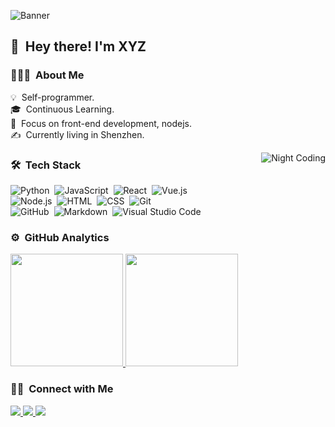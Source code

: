 ![Banner](https://github.com/NuoHui/NuoHui/blob/master/assets/banner.png)

## 👋 &nbsp;Hey there! I'm XYZ

### 👨🏻‍💻 &nbsp;About Me

💡 &nbsp;Self-programmer.\
🎓 &nbsp;Continuous Learning.\
🌱 &nbsp;Focus on front-end development, nodejs.\
✍️ &nbsp;Currently living in Shenzhen.

<img alt="Night Coding" src="https://github.com/NuoHui/NuoHui/blob/master/assets/Night-Coding.gif" align="right"/>

### 🛠 &nbsp;Tech Stack

![Python](https://img.shields.io/badge/-Python-333333?style=flat&logo=python)&nbsp;
![JavaScript](https://img.shields.io/badge/-JavaScript-333333?style=flat&logo=javascript)&nbsp;
![React](https://img.shields.io/badge/-React-333333?style=flat&logo=react)&nbsp;
![Vue.js](https://img.shields.io/badge/-Vue-333333?style=flat&logo=adobe-photoshop)\
![Node.js](https://img.shields.io/badge/-Node.js-333333?style=flat&logo=node.js)&nbsp;
![HTML](https://img.shields.io/badge/-HTML-333333?style=flat&logo=HTML5)&nbsp;
![CSS](https://img.shields.io/badge/-CSS-333333?style=flat&logo=CSS3&logoColor=1572B6)&nbsp;
![Git](https://img.shields.io/badge/-Git-333333?style=flat&logo=git)\
![GitHub](https://img.shields.io/badge/-GitHub-333333?style=flat&logo=github)&nbsp;
![Markdown](https://img.shields.io/badge/-Markdown-333333?style=flat&logo=markdown)&nbsp;
![Visual Studio Code](https://img.shields.io/badge/-Visual%20Studio%20Code-333333?style=flat&logo=visual-studio-code&logoColor=007ACC)&nbsp;


### ⚙️ &nbsp;GitHub Analytics

<p align="left">
<a href="https://github.com/NuoHui">
  <img height="180em" src="https://github-readme-stats-eight-theta.vercel.app/api?username=NuoHui&show_icons=true&theme=vue-dark&include_all_commits=true&count_private=true" />
  <img height="180em" src="https://github-readme-stats-eight-theta.vercel.app/api/top-langs/?username=NuoHui&layout=compact&exclude_lang=java+r&theme=vue-dark" />
</a>
</p>

### 🤝🏻 &nbsp;Connect with Me

<p align="left">
    <a href="https://www.zhihu.com/people/xu-yi-zong-13">
        <img src="https://img.shields.io/badge/%E7%9F%A5%E4%B9%8E-xyz-yellowgreen"/>
    </a>
    <a href="https://leetcode-cn.com/u/huinuo/">
        <img src="https://img.shields.io/badge/LeetCode-xyz-orange"/>
    </a>
    <a href="https://mail.163.com/">
        <img src="https://img.shields.io/badge/%E9%82%AE%E7%AE%B1-xyzcoding%40163.com-green"/>
    </a>
</p>
